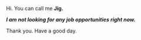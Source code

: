 <!--
<div align="center">
  <h3>📌 Pinned Repositories</h3>
  <span>
    <img height="140rem" width="400px" src="https://github-readme-stats.vercel.app/api/pin/?username=jigyansunanda&repo=Online-Code-Runner&theme=bear&bg_color=0D1117&title_color=779e00&text_color=b4bfc2&hide_border=true"/>
    <img height="140rem" width="400px" src="https://github-readme-stats.vercel.app/api/pin/?username=jigyansunanda&repo=Shortest-Path-Visualizer&theme=bear&bg_color=0D1117&title_color=779e00&text_color=b4bfc2&hide_border=true"/>
  </pan>
  <span>
    <img height="140rem" src="https://github-readme-stats.vercel.app/api/pin/?username=jigyansunanda&repo=Leetcode-Practice&theme=bear&bg_color=0D1117&title_color=779e00&text_color=b4bfc2&hide_border=true"/>
    <img height="140rem" width="400px" src="https://github-readme-stats.vercel.app/api/pin/?username=jigyansunanda&repo=focus&theme=bear&bg_color=0D1117&title_color=779e00&text_color=b4bfc2&hide_border=true"/>
  </pan>
</div>

<div align="center">
  <h3>⚡ GitHub Stats</h3>
  <span>
    <img height="170rem" src="https://github-readme-stats.vercel.app/api?username=jigyansunanda&show_icons=true&include_all_commits=true&count_private=true&theme=bear&hide_border=true&hide_rank=true&hide_title=true&bg_color=0D1117&title_color=779e00&text_color=b4bfc2"/>
    <img height="170rem" src="https://github-readme-stats-jigyansu-nandas-projects.vercel.app/api/top-langs/?username=jigyansunanda&count_private=true&layout=compact&theme=bear&bg_color=0D1117&title_color=779e00&text_color=b4bfc2&hide_border=true&show_icons=true&langs_count=8&hide=css,html,jupyter%20notebook&hide_title=true"/>
    <br>
  </pan>
</div>
-->
<!-- bg_color=0D1117&title_color=779e00&text_color=b4bfc2&title_color=ff0043&icon_color=ff0043 -->

Hi. You can call me  **Jig.**

***I am not looking for any job opportunities right now.***

Thank you. Have a good day.

